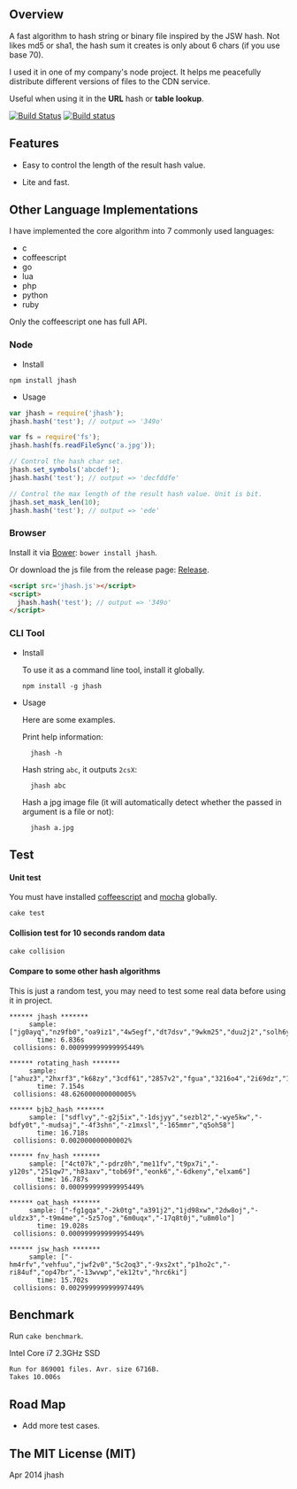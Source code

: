 ## Overview

A fast algorithm to hash string or binary file inspired by the JSW hash.
Not likes md5 or sha1, the hash sum it creates is only about 6 chars (if you use base 70).

I used it in one of my company's node project.
It helps me peacefully distribute different versions of files to the CDN service.

Useful when using it in the **URL** hash or **table lookup**.

[![Build Status](https://travis-ci.org/ysmood/jhash.svg)](https://travis-ci.org/ysmood/jhash) [![Build status](https://ci.appveyor.com/api/projects/status/tsh8f5680c5esiqr)](https://ci.appveyor.com/project/ysmood/jhash)

## Features

* Easy to control the length of the result hash value.

* Lite and fast.


## Other Language Implementations

I have implemented the core algorithm into 7 commonly used languages:

* c
* coffeescript
* go
* lua
* php
* python
* ruby

Only the coffeescript one has full API.


### Node

* Install

 ```shell
 npm install jhash
 ```

* Usage

 ```javascript
 var jhash = require('jhash');
 jhash.hash('test'); // output => '349o'

 var fs = require('fs');
 jhash.hash(fs.readFileSync('a.jpg'));

 // Control the hash char set.
 jhash.set_symbols('abcdef');
 jhash.hash('test'); // output => 'decfddfe'

 // Control the max length of the result hash value. Unit is bit.
 jhash.set_mask_len(10);
 jhash.hash('test'); // output => 'ede'
 ```

### Browser

Install it via [Bower][2]: `bower install jhash`.

Or download the js file from the release page: [Release][1].

```html
<script src='jhash.js'></script>
<script>
  jhash.hash('test'); // output => '349o'
</script>
```


### CLI Tool

* Install

  To use it as a command line tool, install it globally.

      npm install -g jhash

* Usage

  Here are some examples.

  Print help information:

        jhash -h

  Hash string `abc`, it outputs `2csX`:

        jhash abc

  Hash a jpg image file (it will automatically detect whether the passed in argument is a file or not):

        jhash a.jpg

## Test

#### Unit test

You must have installed [coffeescript](https://github.com/ysmood/jdb/blob/master/coffeescript.org) and [mocha](http://visionmedia.github.io/mocha/) globally.

    cake test

#### Collision test for 10 seconds random data

    cake collision

#### Compare to some other hash algorithms

This is just a random test, you may need to test some real data before using it in project.

```
****** jhash *******
     sample: ["jg0ayq","nz9fb0","oa9iz1","4w5egf","dt7dsv","9wkm25","duu2j2","solh6y","z6rnbl","aa8ebp","g568a2"]
       time: 6.836s
 collisions: 0.000999999999995449%

****** rotating_hash *******
     sample: ["ahuz3","2hxrf3","k68zy","3cdf61","2857v2","fgua","3216o4","2i69dz","1ehpfn","1y46pv","3m1r0h"]
       time: 7.154s
 collisions: 48.626000000000005%

****** bjb2_hash *******
     sample: ["sdflvy","-g2j5ix","-1dsjyy","sezbl2","-wye5kw","-bdfy0t","-mudsaj","-4f3shn","-z1mxsl","-165mmr","q5oh58"]
       time: 16.718s
 collisions: 0.002000000000002%

****** fnv_hash *******
     sample: ["4ct07k","-pdrz0h","me11fv","t9px7i","-y120s","251qw7","h83axv","tob69f","eonk6","-6dkeny","elxam6"]
       time: 16.787s
 collisions: 0.000999999999995449%

****** oat_hash *******
     sample: ["-fg1gqa","-2k0tg","a391j2","1jd98xw","2dw8oj","-uldzx3","-t9m4me","-5z57og","6m0uqx","-17q8t0j","u8m0lo"]
       time: 19.028s
 collisions: 0.000999999999995449%

****** jsw_hash *******
     sample: ["-hm4rfv","vehfuu","jwf2v0","5c2oq3","-9xs2xt","p1ho2c","-ri84uf","op47br","-13wvwp","ek12tv","hrc6ki"]
       time: 15.702s
 collisions: 0.002999999999997449%
```


## Benchmark

Run `cake benchmark`.

Intel Core i7 2.3GHz SSD

    Run for 869001 files. Avr. size 6716B.
    Takes 10.006s


## Road Map

* Add more test cases.


## The MIT License (MIT)

Apr 2014 jhash


  [1]: https://github.com/ysmood/jhash/releases
  [2]: https://github.com/bower/bower
